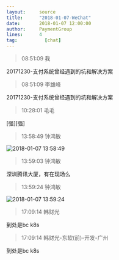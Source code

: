 ```yaml
---
layout:     source 
title:      "2018-01-07-WeChat"
date:       2018-01-07 12:00:00
author:     PaymentGroup
lines:      4 
tag:		  [chat]
---
```

> 08:51:09  我  
   
20171230-支付系统曾经遇到的坑和解决方案  
   
> 08:51:09  李雄峰  
   
20171230-支付系统曾经遇到的坑和解决方案  
   
> 10:28:01  毛毛  
   
[强][强]  
   
> 13:58:49  钟鸿敏  
   
![2018-01-07 13:58:49](http://static.cocolian.org/img/20180107_135849.png) 
   
> 13:59:03  钟鸿敏  
   
深圳腾讯大厦，有在现场么  
   
> 13:59:24  钟鸿敏  
   
![2018-01-07 13:59:24](http://static.cocolian.org/img/20180107_135924.png) 
   
> 17:09:14  韩财光  
   
到处是bc k8s  
   
> 17:09:14  韩财光-东软(前)-开发-广州  
   
到处是bc k8s  
   
